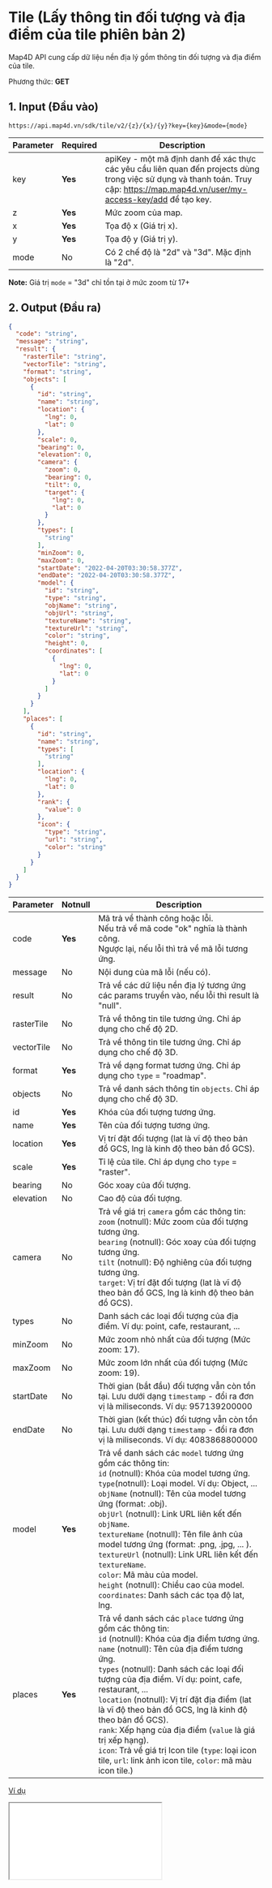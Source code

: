 #  Tile (Lấy thông tin đối tượng và địa điểm của tile phiên bản 2)
Map4D API cung cấp dữ liệu nền địa lý gồm thông tin đối tượng và địa điểm của tile.

Phương thức: **GET**
## 1. Input (Đầu vào)
```
https://api.map4d.vn/sdk/tile/v2/{z}/{x}/{y}?key={key}&mode={mode}
```
| Parameter | Required | Description                                                                                                                                                                       |
|-----------|----------|-----------------------------------------------------------------------------------------------------------------------------------------------------------------------------------|
| key       | **Yes**  | apiKey - một mã định danh để xác thực các yêu cầu liên quan đến projects dùng trong việc sử dụng và thanh toán. Truy cập: https://map.map4d.vn/user/my-access-key/add để tạo key. |
| z         | **Yes**  | Mức zoom của map.                                                                                                                                                                 |
| x         | **Yes**  | Tọa độ x (Giá trị x).                                                                                                                                                             |
| y         | **Yes**  | Tọa độ y (Giá trị y).                                                                                                                                                             |
| mode      | No       | Có 2 chế độ là "2d" và "3d". Mặc định là "2d".                                                                                                                                    |

**Note:** Giá trị `mode` = "3d" chỉ tồn tại ở mức zoom từ 17+
## 2. Output (Đầu ra)
```json
{
  "code": "string",
  "message": "string",
  "result": {
    "rasterTile": "string",
    "vectorTile": "string",
    "format": "string",
    "objects": [
      {
        "id": "string",
        "name": "string",
        "location": {
          "lng": 0,
          "lat": 0
        },
        "scale": 0,
        "bearing": 0,
        "elevation": 0,
        "camera": {
          "zoom": 0,
          "bearing": 0,
          "tilt": 0,
          "target": {
            "lng": 0,
            "lat": 0
          }
        },
        "types": [
          "string"
        ],
        "minZoom": 0,
        "maxZoom": 0,
        "startDate": "2022-04-20T03:30:58.377Z",
        "endDate": "2022-04-20T03:30:58.377Z",
        "model": {
          "id": "string",
          "type": "string",
          "objName": "string",
          "objUrl": "string",
          "textureName": "string",
          "textureUrl": "string",
          "color": "string",
          "height": 0,
          "coordinates": [
            {
              "lng": 0,
              "lat": 0
            }
          ]
        }
      }
    ],
    "places": [
      {
        "id": "string",
        "name": "string",
        "types": [
          "string"
        ],
        "location": {
          "lng": 0,
          "lat": 0
        },
        "rank": {
          "value": 0
        },
        "icon": {
          "type": "string",
          "url": "string",
          "color": "string"
        }
      }
    ]
  }
}
```
| Parameter  | Notnull | Description                                                                                                                                                                                                                                                                                                                                                                                                                                                                                                                                                                     |
|------------|---------|---------------------------------------------------------------------------------------------------------------------------------------------------------------------------------------------------------------------------------------------------------------------------------------------------------------------------------------------------------------------------------------------------------------------------------------------------------------------------------------------------------------------------------------------------------------------------------|
| code       | **Yes** | Mã trả về thành công hoặc lỗi.<br>Nếu trả về mã code "ok" nghĩa là thành công.<br>Ngược lại, nếu lỗi thì trả về mã lỗi tương ứng.                                                                                                                                                                                                                                                                                                                                                                                                                                               |
| message    | No      | Nội dung của mã lỗi (nếu có).                                                                                                                                                                                                                                                                                                                                                                                                                                                                                                                                                   |
| result     | No      | Trả về các dữ liệu nền địa lý tương ứng các params truyền vào, nếu lỗi thì result là "null".                                                                                                                                                                                                                                                                                                                                                                                                                              |
| rasterTile | No      | Trả về thông tin tile tương ứng. Chỉ áp dụng cho chế độ 2D.                                                                                                                                                                                                                                                                                                                                                                                                                                                                                           |
| vectorTile | No      | Trả về thông tin tile tương ứng. Chỉ áp dụng cho chế độ 3D.                                                                                                                                                                                                                                                                                                                                                                                                                                                                                           |
| format     | **Yes** | Trả về dạng format tương ứng. Chỉ áp dụng cho `type` = "roadmap".                                                                                                                                                                                                                                                                                                                                                                                                                                                                                              |
| objects    | No      | Trả về danh sách thông tin `objects`. Chỉ áp dụng cho chế độ 3D.                                                                                                                                                                                                                                                                                                                                                                                                                                                                                                                |
| id         | **Yes** | Khóa của đối tượng tương ứng.                                                                                                                                                                                                                                                                                                                                                                                                                                                                                                                                                   |
| name       | **Yes** | Tên của đối tượng tương ứng.                                                                                                                                                                                                                                                                                                                                                                                                                                                                                                                                                    |
| location   | **Yes** | Vị trí đặt đối tượng (lat là vĩ độ theo bản đồ GCS, lng là kinh độ theo bản đồ GCS).                                                                                                                                                                                                                                                                                                                                                                                                                                                                                            |
| scale      | **Yes** | Tỉ lệ của tile. Chỉ áp dụng cho `type` = "raster".                                                                                                                                                                                                                                                                                                                                                                                                                                                                                                                              |
| bearing    | No      | Góc xoay của đối tượng.                                                                                                                                                                                                                                                                                                                                                                                                                                                                                                                                                         |
| elevation  | No      | Cao độ của đối tượng.                                                                                                                                                                                                                                                                                                                                                                                                                                                                                                                                                           |
| camera     | No      | Trả về giá trị `camera` gồm các thông tin: <br> `zoom` (notnull): Mức zoom của đối tượng tương ứng.<br> `bearing` (notnull): Góc xoay của đối tượng tương ứng.<br> `tilt` (notnull): Độ nghiêng của đối tượng tương ứng.<br> `target`: Vị trí đặt đối tượng (lat là vĩ độ theo bản đồ GCS, lng là kinh độ theo bản đồ GCS).                                                                                                                                                                                                                                                     |
| types      | No      | Danh sách các loại đối tượng của địa điểm. Ví dụ: point, cafe, restaurant, ...                                                                                                                                                                                                                                                                                                                                                                                                                                                                                                  |
| minZoom    | No      | Mức zoom nhỏ nhất của đối tượng (Mức zoom: 17).                                                                                                                                                                                                                                                                                                                                                                                                                                                                                                                                 |
| maxZoom    | No      | Mức zoom lớn nhất của đối tượng (Mức zoom: 19).                                                                                                                                                                                                                                                                                                                                                                                                                                                                                                                                 |
| startDate  | No      | Thời gian (bắt đầu) đối tượng vẫn còn tồn tại. Lưu dưới dạng `timestamp` - đổi ra đơn vị là miliseconds. Ví dụ: 957139200000                                                                                                                                                                                                                                                                                                                                                                                                                                                    |
| endDate    | No      | Thời gian (kết thúc) đối tượng vẫn còn tồn tại. Lưu dưới dạng `timestamp` - đổi ra đơn vị là miliseconds. Ví dụ: 4083868800000                                                                                                                                                                                                                                                                                                                                                                                                                                                  |
| model      | **Yes** | Trả về danh sách các `model` tương ứng gồm các thông tin: <br> `id` (notnull): Khóa của model tương ứng.<br> `type`(notnull): Loại model. Ví dụ: Object, ...<br> `objName` (notnull): Tên của model tương ứng (format: .obj).<br> `objUrl` (notnull): Link URL liên kết đến `objName`.<br> `textureName` (notnull): Tên file ảnh của model tương ứng (format: .png, .jpg, ... ).<br> `textureUrl` (notnull): Link URL liên kết đến `textureName`.<br> `color`: Mã màu của model.<br> `height` (notnull): Chiều cao của model.<br> `coordinates`: Danh sách các tọa độ lat, lng. |
| places     | **Yes** | Trả về danh sách các `place` tương ứng gồm các thông tin: <br> `id` (notnull): Khóa của địa điểm tương ứng.<br> `name` (notnull): Tên của địa điểm tương ứng.<br> `types` (notnull): Danh sách các loại đối tượng của địa điểm. Ví dụ: point, cafe, restaurant, ...<br> `location` (notnull): Vị trí đặt địa điểm (lat là vĩ độ theo bản đồ GCS, lng là kinh độ theo bản đồ GCS).<br> `rank`: Xếp hạng của địa điểm (`value` là giá trị xếp hạng).<br> `icon`: Trả về giá trị Icon tile (`type`: loại icon tile, `url`: link ảnh icon tile, `color`: mã màu icon tile.)         |
[Ví dụ](./examples/v1.0/tile.html)
<iframe src="./examples/v1.0/tile.html"> </iframe>